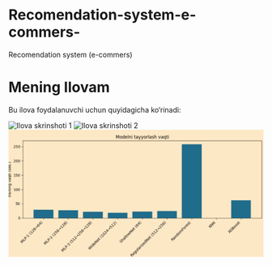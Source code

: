 # Recomendation-system-e-commers-
Recomendation system (e-commers)

# Mening Ilovam

Bu ilova foydalanuvchi uchun quyidagicha ko‘rinadi:

![Ilova skrinshoti 1](images/Screenshot%202025-05-09%20105603.png)
![Ilova skrinshoti 2](images/Screenshot%202025-05-09%20105624.png)
![Ilova skrinshoti 3](Screenshot%202025-05-09%20105637.png)
